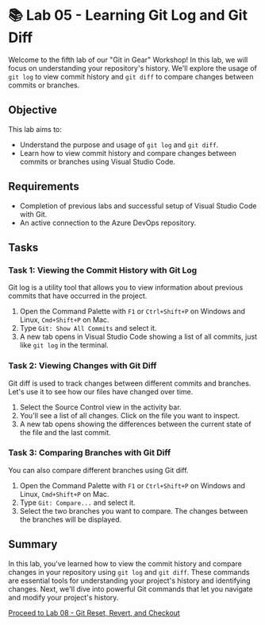 # 📚 Lab 05 - Learning Git Log and Git Diff

Welcome to the fifth lab of our "Git in Gear" Workshop! In this lab, we will focus on understanding your repository's history. We'll explore the usage of `git log` to view commit history and `git diff` to compare changes between commits or branches.

## Objective

This lab aims to:

- Understand the purpose and usage of `git log` and `git diff`.
- Learn how to view commit history and compare changes between commits or branches using Visual Studio Code.

## Requirements

- Completion of previous labs and successful setup of Visual Studio Code with Git.
- An active connection to the Azure DevOps repository.

## Tasks

### Task 1: Viewing the Commit History with Git Log

Git log is a utility tool that allows you to view information about previous commits that have occurred in the project.

1. Open the Command Palette with `F1` or `Ctrl+Shift+P` on Windows and Linux, `Cmd+Shift+P` on Mac.
2. Type `Git: Show All Commits` and select it.
3. A new tab opens in Visual Studio Code showing a list of all commits, just like `git log` in the terminal.

### Task 2: Viewing Changes with Git Diff

Git diff is used to track changes between different commits and branches. Let's use it to see how our files have changed over time.

1. Select the Source Control view in the activity bar.
2. You'll see a list of all changes. Click on the file you want to inspect.
3. A new tab opens showing the differences between the current state of the file and the last commit.

### Task 3: Comparing Branches with Git Diff

You can also compare different branches using Git diff.

1. Open the Command Palette with `F1` or `Ctrl+Shift+P` on Windows and Linux, `Cmd+Shift+P` on Mac.
2. Type `Git: Compare...` and select it.
3. Select the two branches you want to compare. The changes between the branches will be displayed.

## Summary

In this lab, you've learned how to view the commit history and compare changes in your repository using `git log` and `git diff`. These commands are essential tools for understanding your project's history and identifying changes. Next, we'll dive into powerful Git commands that let you navigate and modify your project's history.

[Proceed to Lab 08 - Git Reset, Revert, and Checkout](./lab-06/README.md)
